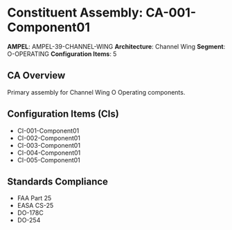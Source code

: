 # Constituent Assembly: CA-001-Component01

**AMPEL**: AMPEL-39-CHANNEL-WING
**Architecture**: Channel Wing
**Segment**: O-OPERATING
**Configuration Items**: 5

## CA Overview
Primary assembly for Channel Wing O Operating components.

## Configuration Items (CIs)
- CI-001-Component01
- CI-002-Component01
- CI-003-Component01
- CI-004-Component01
- CI-005-Component01

## Standards Compliance
- FAA Part 25
- EASA CS-25
- DO-178C
- DO-254
